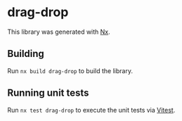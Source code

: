 # drag-drop

This library was generated with [Nx](https://nx.dev).

## Building

Run `nx build drag-drop` to build the library.

## Running unit tests

Run `nx test drag-drop` to execute the unit tests via [Vitest](https://vitest.dev/).
